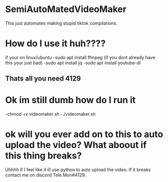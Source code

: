 # SemiAutoMatedVideoMaker
This just automates making stupid tiktok compilations. 
# How do I use it huh????
if your on linux/ubuntu
-sudo apt install ffmpeg (if you dont already have this your just bad)
-sudo apt install jq 
-sudo apt install youtube-dl
## Thats all you need 4129
# Ok im still dumb how do I run it
-chmod +x videomaker.sh
-./videomaker.sh
# ok will you ever add on to this to auto upload the video? What aboout if this thing breaks?
Uhhhh if I feel like it ill use python to auto upload the video. If it breaks contact me on discord Tele.Mon#4129.
